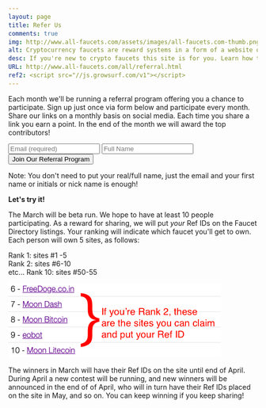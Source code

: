 ```yaml
---
layout: page
title: Refer Us
comments: true
img: http://www.all-faucets.com/assets/images/all-faucets.com-thumb.png
alt: Cryptocurrency faucets are reward systems in a form of a website or an app that dispense free coins.
desc: If you're new to crypto faucets this site is for you. Learn how to maximize the value of your time and effort while claiming from free bitcoin faucet sites.
URL: http://www.all-faucets.com/all/referral.html
ref2: <script src="//js.growsurf.com/v1"></script>
---
```

<link rel="stylesheet" href="https://cdnjs.cloudflare.com/ajax/libs/normalize/5.0.0/normalize.min.css">

Each month we'll be running a referral program offering you a chance to participate. Sign up just once via form below and participate every month. Share our links on a monthly basis on social media. Each time you share a link you earn a point. In the end of the month we will award the top contributors!

<form action="https://growsurf.com/c/cjns6b" method="POST" class="growsurf-form blue">
  <input type="email" name="email" placeholder="Email (required)" required>
  <input type="text" name="name" placeholder="Full Name">
  <input type="submit" value="Join Our Referral Program">
</form>
<p> </p>
Note: You don't need to put your real/full name, just the email and your first name or initials or nick name is enough!

<p> </p>
<b>Let's try it!</b>
<p> </p>
The March will be beta run. We hope to have at least 10 people participating. As a reward for sharing, we will put <i>your</i> Ref IDs on the Faucet Directory listings. Your ranking will indicate which faucet you'll get to own. Each person will own 5 sites, as follows:<p>
Rank 1: sites #1 -5<br>
Rank 2: sites #6-10<br>
etc...
Rank 10: sites #50-55
<p> </p>
<img src="/assets/images/referral-win.png" alt="Example">
<p> </p>
The winners in March will have their Ref IDs on the site until end of April. During April a new contest will be running, and new winners will be announced in the end of of April, who will in turn have their Ref IDs placed on the site in May, and so on. You can keep winning if you keep sharing!
